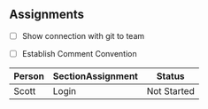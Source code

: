 ## Assignments

- [ ] Show connection with git to team
- [ ] Establish Comment Convention


Person | SectionAssignment | Status
------ | ----------------- | ------
Scott | Login | Not Started
